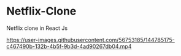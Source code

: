 # Netflix-Clone
Netflix clone in React Js

https://user-images.githubusercontent.com/56753185/144785175-c467490b-132b-4b5f-9b3d-4ad90267db04.mp4
